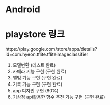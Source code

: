 # Android

<p>
<h1>playstore 링크</h1>
https://play.google.com/store/apps/details?id=com.hyeon.tflite.tfliteimageclassifier
</p>


1. 모델변환 (테스트 완료)
2. 카메라 기능 구현 (구현 완료)
3. 앨범 기능 구현 (구현 완료)
4. 기록 기능 구현 (구현 완료)
5. app 디자인 구현 (80%)
6. 기상청 api활용한 향수 추천 기능 구현 (구현 완료)
